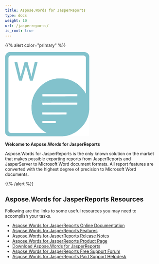 ```yaml
---
title: Aspose.Words for JasperReports
type: docs
weight: 10
url: /jasperreports/
is_root: true
---
```


{{% alert color="primary" %}} 

**![todo:image_alt_text](aspose_words-for-jasperreports.png)**

**Welcome to Aspose.Words for JasperReports**

Aspose.Words for JasperReports is the only known solution on the market that makes possible exporting reports from JasperReports and JasperServer to Microsoft Word document formats. All report features are converted with the highest degree of precision to Microsoft Word documents.

{{% /alert %}} 
## **Aspose.Words for JasperReports Resources**
Following are the links to some useful resources you may need to accomplish your tasks.

- [Aspose.Words for JasperReports Online Documentation](/words/jasperreports/)
- [Aspose.Words for JasperReports Features](/words/jasperreports/feature-tour/)
- [Aspose.Words for JasperReports Release Notes](/words/jasperreports/release-notes/)
- [Aspose.Words for JasperReports Product Page](https://products.aspose.com/words/jasperreports)
- [Download Aspose.Words for JasperReports](https://downloads.aspose.com/words/jasperreports)
- [Aspose.Words for JasperReports Free Support Forum](https://forum.aspose.com/c/words)
- [Aspose.Words for JasperReports Paid Support Helpdesk](https://helpdesk.aspose.com/)
